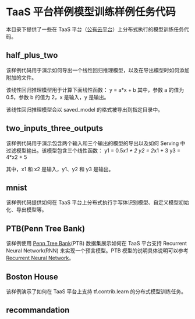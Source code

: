 # TaaS 平台样例模型训练样例任务代码

本目录下提供了一些在 TaaS 平台（[公有云平台](taas.caicloud.io)）上分布式执行的模型训练任务代码。

## half\_plus\_two

该样例代码用于演示如何导出一个线性回归推理模型，以及在导出模型时如何添加附加的文件。

该线性回归推理模型用于计算下面线性函数：
  y = a*x + b
其中，参数 a 的值为 0.5，参数 b 的值为 2，x 是输入，y 是输出。

该线性回归推理模型会以 saved_model 的格式被导出到指定目录中。

## two\_inputs\_three\_outputs

该样例代码用于演示包含两个输入和三个输出的模型的导出以及如何 Serving 中过滤模型输出。该模型包含三个线性函数：
  y1 = 0.5*x1 + 2
  y2 = 2*x1 + 3
  y3 = 4*x2 + 5

其中，x1 和 x2 是输入，y1、y2 和 y3 是输出。

## mnist

该样例代码提供如何在 TaaS 平台上分布式执行手写体识别模型、自定义模型初始化、导出模型等。

## PTB(Penn Tree Bank)

该样例使用 [Penn Tree Bank](https://catalog.ldc.upenn.edu/ldc99t42)(PTB) 数据集展示如何在 TaaS 平台支持 Recurrent Neural Network(RNN) 来实现一个预言模型。PTB 模型的说明具体说明可以参考 [Recurrent Neural Network](https://www.tensorflow.org/tutorials/recurrent)。

## Boston House

该样例演示了如何在 TaaS 平台上支持 tf.contrib.learn 的分布式模型训练任务。

## recommandation




